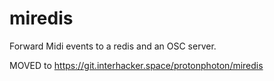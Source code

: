 # miredis
Forward Midi events to a redis and an OSC server. 

MOVED to https://git.interhacker.space/protonphoton/miredis
